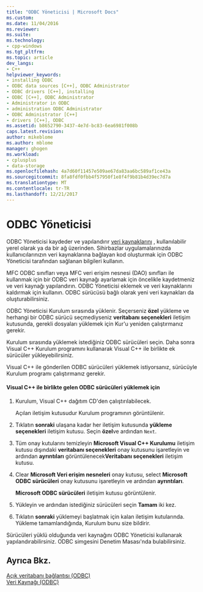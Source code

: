 ```yaml
---
title: "ODBC Yöneticisi | Microsoft Docs"
ms.custom: 
ms.date: 11/04/2016
ms.reviewer: 
ms.suite: 
ms.technology:
- cpp-windows
ms.tgt_pltfrm: 
ms.topic: article
dev_langs:
- C++
helpviewer_keywords:
- installing ODBC
- ODBC data sources [C++], ODBC Administrator
- ODBC drivers [C++], installing
- ODBC [C++], ODBC Administrator
- Administrator in ODBC
- administration ODBC Administrator
- ODBC Administrator [C++]
- drivers [C++], ODBC
ms.assetid: b8652790-3437-4e7d-bc83-6ea6981f008b
caps.latest.revision: 
author: mikeblome
ms.author: mblome
manager: ghogen
ms.workload:
- cplusplus
- data-storage
ms.openlocfilehash: 4a7d60f11457e509ae67da83aa6bc589af1ce43a
ms.sourcegitcommit: 8fa8fdf0fbb4f57950f1e8f4f9b81b4d39ec7d7a
ms.translationtype: MT
ms.contentlocale: tr-TR
ms.lasthandoff: 12/21/2017
---
```

# <a name="odbc-administrator"></a>ODBC Yöneticisi
ODBC Yöneticisi kaydeder ve yapılandırır [veri kaynaklarını](../../data/odbc/data-source-odbc.md) , kullanılabilir yerel olarak ya da bir ağ üzerinden. Sihirbazlar uygulamalarınızda kullanıcılarınızın veri kaynaklarına bağlayan kod oluşturmak için ODBC Yöneticisi tarafından sağlanan bilgileri kullanın.  
  
 MFC ODBC sınıfları veya MFC veri erişim nesnesi (DAO) sınıfları ile kullanmak için bir ODBC veri kaynağı ayarlamak için öncelikle kaydetmeniz ve veri kaynağı yapılandırın. ODBC Yöneticisi eklemek ve veri kaynaklarını kaldırmak için kullanın. ODBC sürücüsü bağlı olarak yeni veri kaynakları da oluşturabilirsiniz.  
  
 ODBC Yöneticisi Kurulum sırasında yüklenir. Seçerseniz **özel** yükleme ve herhangi bir ODBC sürücü seçmediyseniz **veritabanı seçenekleri** iletişim kutusunda, gerekli dosyaları yüklemek için Kur'u yeniden çalıştırmanız gerekir.  
  
 Kurulum sırasında yüklemek istediğiniz ODBC sürücüleri seçin. Daha sonra Visual C++ Kurulum programını kullanarak Visual C++ ile birlikte ek sürücüler yükleyebilirsiniz.  
  
 Visual C++ ile gönderilen ODBC sürücüleri yüklemek istiyorsanız, sürücüyle Kurulum programı çalıştırmanız gerekir.  
  
#### <a name="to-install-odbc-drivers-that-ship-with-visual-c"></a>Visual C++ ile birlikte gelen ODBC sürücüleri yüklemek için  
  
1.  Kurulum, Visual C++ dağıtım CD'den çalıştırılabilecek.  
  
     Açılan iletişim kutusudur Kurulum programının görüntülenir.  
  
2.  Tıklatın **sonraki** ulaşana kadar her iletişim kutusunda **yükleme seçenekleri** iletişim kutusu. Seçin **özel**ve ardından `Next`.  
  
3.  Tüm onay kutularını temizleyin **Microsoft Visual C++ Kurulumu** iletişim kutusu dışındaki **veritabanı seçenekleri** onay kutusunu işaretleyin ve ardından **ayrıntıları** görüntülenecek**Veritabanı seçenekleri** iletişim kutusu.  
  
4.  Clear **Microsoft Veri erişim nesneleri** onay kutusu, select **Microsoft ODBC sürücüleri** onay kutusunu işaretleyin ve ardından **ayrıntıları**.  
  
     **Microsoft ODBC sürücüleri** iletişim kutusu görüntülenir.  
  
5.  Yükleyin ve ardından istediğiniz sürücüleri seçin **Tamam** iki kez.  
  
6.  Tıklatın **sonraki** yüklemeyi başlatmak için kalan iletişim kutularında. Yükleme tamamlandığında, Kurulum bunu size bildirir.  
  
 Sürücüleri yüklü olduğunda veri kaynağını ODBC Yöneticisi kullanarak yapılandırabilirsiniz. ODBC simgesini Denetim Masası'nda bulabilirsiniz.  
  
## <a name="see-also"></a>Ayrıca Bkz.  
 [Açık veritabanı bağlantısı (ODBC)](../../data/odbc/open-database-connectivity-odbc.md)   
 [Veri Kaynağı (ODBC)](../../data/odbc/data-source-odbc.md)